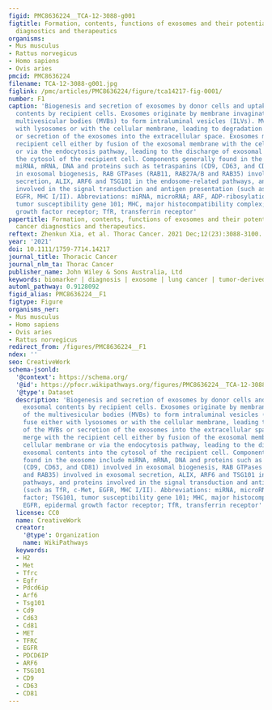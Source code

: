 ```yaml
---
figid: PMC8636224__TCA-12-3088-g001
figtitle: Formation, contents, functions of exosomes and their potential in lung cancer
  diagnostics and therapeutics
organisms:
- Mus musculus
- Rattus norvegicus
- Homo sapiens
- Ovis aries
pmcid: PMC8636224
filename: TCA-12-3088-g001.jpg
figlink: /pmc/articles/PMC8636224/figure/tca14217-fig-0001/
number: F1
caption: 'Biogenesis and secretion of exosomes by donor cells and uptake of exosomal
  contents by recipient cells. Exosomes originate by membrane invagination of the
  multivesicular bodies (MVBs) to form intraluminal vesicles (ILVs). MVBs fuse either
  with lysosomes or with the cellular membrane, leading to degradation of the MVBs
  or secretion of the exosomes into the extracellular space. Exosomes merge with the
  recipient cell either by fusion of the exosomal membrane with the cellular membrane
  or via the endocytosis pathway, leading to the discharge of exosomal contents into
  the cytosol of the recipient cell. Components generally found in the exosome include
  miRNA, mRNA, DNA and proteins such as tetraspanins (CD9, CD63, and CD81) involved
  in exosomal biogenesis, RAB GTPases (RAB11, RAB27A/B and RAB35) involved in exosomal
  secretion, ALIX, ARF6 and TSG101 in the endosome‐related pathways, and proteins
  involved in the signal transduction and antigen presentation (such as TfR, c‐Met,
  EGFR, MHC I/II). Abbreviations: miRNA, microRNA; ARF, ADP‐ribosylation factor; TSG101,
  tumor susceptibility gene 101; MHC, major histocompatibility complex; EGFR, epidermal
  growth factor receptor; TfR, transferrin receptor'
papertitle: Formation, contents, functions of exosomes and their potential in lung
  cancer diagnostics and therapeutics.
reftext: Zhenkun Xia, et al. Thorac Cancer. 2021 Dec;12(23):3088-3100.
year: '2021'
doi: 10.1111/1759-7714.14217
journal_title: Thoracic Cancer
journal_nlm_ta: Thorac Cancer
publisher_name: John Wiley & Sons Australia, Ltd
keywords: biomarker | diagnosis | exosome | lung cancer | tumor‐derived exosome
automl_pathway: 0.9128092
figid_alias: PMC8636224__F1
figtype: Figure
organisms_ner:
- Mus musculus
- Homo sapiens
- Ovis aries
- Rattus norvegicus
redirect_from: /figures/PMC8636224__F1
ndex: ''
seo: CreativeWork
schema-jsonld:
  '@context': https://schema.org/
  '@id': https://pfocr.wikipathways.org/figures/PMC8636224__TCA-12-3088-g001.html
  '@type': Dataset
  description: 'Biogenesis and secretion of exosomes by donor cells and uptake of
    exosomal contents by recipient cells. Exosomes originate by membrane invagination
    of the multivesicular bodies (MVBs) to form intraluminal vesicles (ILVs). MVBs
    fuse either with lysosomes or with the cellular membrane, leading to degradation
    of the MVBs or secretion of the exosomes into the extracellular space. Exosomes
    merge with the recipient cell either by fusion of the exosomal membrane with the
    cellular membrane or via the endocytosis pathway, leading to the discharge of
    exosomal contents into the cytosol of the recipient cell. Components generally
    found in the exosome include miRNA, mRNA, DNA and proteins such as tetraspanins
    (CD9, CD63, and CD81) involved in exosomal biogenesis, RAB GTPases (RAB11, RAB27A/B
    and RAB35) involved in exosomal secretion, ALIX, ARF6 and TSG101 in the endosome‐related
    pathways, and proteins involved in the signal transduction and antigen presentation
    (such as TfR, c‐Met, EGFR, MHC I/II). Abbreviations: miRNA, microRNA; ARF, ADP‐ribosylation
    factor; TSG101, tumor susceptibility gene 101; MHC, major histocompatibility complex;
    EGFR, epidermal growth factor receptor; TfR, transferrin receptor'
  license: CC0
  name: CreativeWork
  creator:
    '@type': Organization
    name: WikiPathways
  keywords:
  - H2
  - Met
  - Tfrc
  - Egfr
  - Pdcd6ip
  - Arf6
  - Tsg101
  - Cd9
  - Cd63
  - Cd81
  - MET
  - TFRC
  - EGFR
  - PDCD6IP
  - ARF6
  - TSG101
  - CD9
  - CD63
  - CD81
---
```

